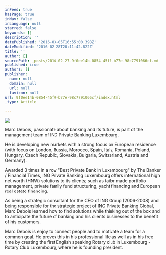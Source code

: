 ```yaml
---
inFeed: true
hasPage: true
inNav: false
inLanguage: null
starred: false
keywords: []
description: ''
datePublished: '2016-03-05T16:55:00.398Z'
dateModified: '2016-02-28T20:11:42.822Z'
title: ''
author: []
sourcePath: _posts/2016-02-27-9f0ee14b-0854-45f0-b77e-98c7791066cf.md
published: true
authors: []
publisher:
  name: null
  domain: null
  url: null
  favicon: null
url: 9f0ee14b-0854-45f0-b77e-98c7791066cf/index.html
_type: Article

---
```

![](https://the-grid-user-content.s3-us-west-2.amazonaws.com/bb17310b-8ad5-42c6-91c2-3f3015f658a9.jpg)

Marc Debois, passionate about banking and its future, is part of the management team of ING Private Banking Luxembourg. 

He is developing new markets with a strong focus on European residence (with focus on London, Russia, Morocco, Spain, Italy, Romania, Poland, Hungary, Czech Republic, Slovakia, Bulgaria, Switzerland, Austria and Germany). 

Awarded 3 times in a row "Best Private Bank in Luxembourg" by The Banker / Financial Times, ING Private Banking Luxembourg offers international high net worth (HNW) solutions to its clients; such as tailor made portfolio management, private family fund structuring, yacht financing and European real estate financing. 

As being a strategic consultant for the CEO of ING Group (2006-2008) and being responsible for the strategic project of ING Private Banking Global, Marc Debois learned how to find solutions while thinking out of the box and to anticipate the future of banking and his clients businesses to the benefit of his customers. 

Marc Debois is enjoy to connect people and to motivate a team for a common goal. He proves this in his professional life as well as in his free time by creating the first English speaking Rotary club in Luxembourg - Rotary Club Luxembourg, where he is founding president.